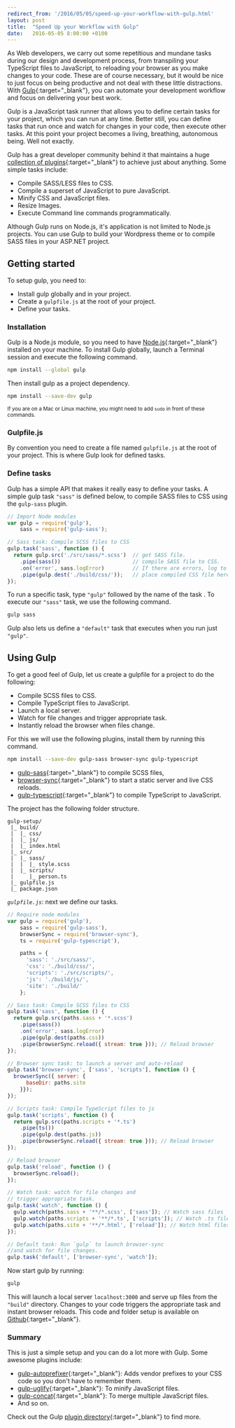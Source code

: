 ```yaml
---
redirect_from: '/2016/05/05/speed-up-your-workflow-with-gulp.html'
layout: post
title:  "Speed Up your Workflow with Gulp"
date:   2016-05-05 8:00:00 +0100
---
```


As Web developers, we carry out some repetitious and mundane tasks during our design and development process, from transpiling your TypeScript files to JavaScript, to reloading your browser as you make changes to your code. These are of course necessary, but it would be nice to just focus on being productive and not deal with these little distractions. With [Gulp](http://gulpjs.com){:target="_blank"}, you can automate your development workflow and focus on delivering your best work.

Gulp is a JavaScript task runner that allows you to define certain tasks for your project, which you can run at any time. Better still, you can define tasks that run once and watch for changes in your code, then execute other tasks. At this point your project becomes a living, breathing, autonomous being. Well not exactly.

Gulp has a great developer community behind it that maintains a huge [collection of plugins](http://gulpjs.com/plugins/){:target="_blank"} to achieve just about anything. Some simple tasks include:

- Compile SASS/LESS files to CSS.
- Compile a superset of JavaScript to pure JavaScript.
- Minify CSS and JavaScript files.
- Resize Images.
- Execute Command line commands programmatically.

Although Gulp runs on Node.js, it's application is not limited to Node.js projects. You can use Gulp to build your Wordpress theme or to compile SASS files in your ASP.NET project.


## Getting started

To setup gulp, you need to:

- Install gulp globally and in your project.
- Create a `gulpfile.js` at the root of your project.
- Define your tasks.

### Installation

Gulp is a Node.js module, so you need to have [Node.js](http://nodejs.org){:target="_blank"} installed on your machine.
To install Gulp globally, launch a Terminal session and execute the following command.

```bash
npm install --global gulp
```

Then install gulp as a project dependency.

```bash
npm install --save-dev gulp
```

<small>If you are on a Mac or Linux machine, you might need to add `sudo` in front of these commands.</small>

### Gulpfile.js

By convention you need to create a file named `gulpfile.js` at the root of your project. This is where Gulp look for defined tasks.

### Define tasks
Gulp has a simple API that makes it really easy to define your tasks. A simple gulp task `"sass"` is defined below, to compile SASS files to CSS using the `gulp-sass` plugin.

```javascript
// Import Node modules
var gulp = require('gulp'),
    sass = require('gulp-sass');

// Sass task: Compile SCSS files to CSS
gulp.task('sass', function () {
  return gulp.src('./src/sass/*.scss')  // get SASS file.
    .pipe(sass())                       // compile SASS file to CSS.
    .on('error', sass.logError)         // If there are errors, log to console.
    .pipe(gulp.dest('./build/css/'));   // place compiled CSS file here.
});
```

To run a specific task, type `"gulp"` followed by the name of the task . To execute our `"sass"` task, we use the following command.

```bash
gulp sass
```

Gulp also lets us define a `"default"` task that executes when you run just `"gulp"`.

## Using Gulp

To get a good feel of Gulp, let us create a gulpfile for a project to do the following:

- Compile SCSS files to CSS.
- Compile TypeScript files to JavaScript.
- Launch a local server.
- Watch for file changes and trigger appropriate task.
- Instantly reload the browser when files change.

For this we will use the following plugins, install them by running this command.

```bash
npm install --save-dev gulp-sass browser-sync gulp-typescript
```

- [gulp-sass](https://www.npmjs.com/package/gulp-sass){:target="_blank"} to compile SCSS files,
- [browser-sync](https://www.npmjs.com/package/browser-sync){:target="_blank"} to start a static server and live CSS reloads.
- [gulp-typescript](https://www.npmjs.com/package/gulp-typescript){:target="_blank"} to compile TypeScript to JavaScript.


The project has the following folder structure.

```
gulp-setup/
 |_ build/
 |  |_ css/
 |  |_ js/
 |  |_ index.html
 |_ src/
 |  |_ sass/
 |  |  |_ style.scss
 |  |_ scripts/
 |     |_ person.ts
 |_ gulpfile.js
 |_ package.json
```


_`gulpfile.js`_: next we define our tasks.

```javascript
// Require node modules
var gulp = require('gulp'),
    sass = require('gulp-sass'),
    browserSync = require('browser-sync'),
    ts = require('gulp-typescript'),

    paths = {
      'sass': './src/sass/',
      'css': './build/css/',
      'scripts': './src/scripts/',
      'js': './build/js/',
      'site': './build/'
    };

// Sass task: Compile SCSS files to CSS
gulp.task('sass', function () {
  return gulp.src(paths.sass + '*.scss')
    .pipe(sass())
    .on('error', sass.logError)
    .pipe(gulp.dest(paths.css))
    .pipe(browserSync.reload({ stream: true })); // Reload browser
});

// Browser sync task: to launch a server and auto-reload
gulp.task('browser-sync', ['sass', 'scripts'], function () {
  browserSync({ server: {
      baseDir: paths.site
    }});
});

// Scripts task: Compile TypeScript files to js
gulp.task('scripts', function () {
  return gulp.src(paths.scripts + '*.ts')
    .pipe(ts())
    .pipe(gulp.dest(paths.js))
    .pipe(browserSync.reload({ stream: true })); // Reload browser
});

// Reload browser
gulp.task('reload', function () {
  browserSync.reload();
});

// Watch task: watch for file changes and
// trigger appropriate task.
gulp.task('watch', function () {
  gulp.watch(paths.sass + '**/*.scss', ['sass']); // Watch sass files
  gulp.watch(paths.scripts + '**/*.ts', ['scripts']); // Watch .ts files
  gulp.watch(paths.site + '**/*.html', ['reload']); // Watch html files
});

// Default task: Run `gulp` to launch browser-sync
//and watch for file changes.
gulp.task('default', ['browser-sync', 'watch']);

```

Now start gulp by running:

```bash
gulp
```

This will launch a local server `localhost:3000` and serve up files from the `"build"` directory. Changes to your code triggers the appropriate task and instant browser reloads. This code and folder setup is available on [Github](http://github.com/azemoh/gulp-setup){:target="_blank"}.

### Summary

This is just a simple setup and you can do a lot more with Gulp. Some awesome plugins include:

- [gulp-autoprefixer](https://www.npmjs.com/package/gulp-autoprefixer){:target="_blank"}: Adds vendor prefixes to your CSS code so you don't have to remember them.
- [gulp-uglify](https://www.npmjs.com/package/gulp-uglify){:target="_blank"}: To minify JavaScript files.
- [gulp-concat](https://www.npmjs.com/package/gulp-concat){:target="_blank"}: To merge multiple JavaScript files.
- And so on.

Check out the Gulp [plugin directory](http://gulpjs.com/plugins/){:target="_blank"} to find more.